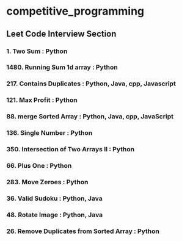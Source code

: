 # competitive_programming

## Leet Code Interview Section

### 1. Two Sum : Python

### 1480. Running Sum 1d array : Python

### 217. Contains Duplicates : Python, Java, cpp, Javascript

### 121. Max Profit : Python

### 88. merge Sorted Array : Python, Java, cpp, JavaScript

### 136. Single Number : Python

### 350. Intersection of Two Arrays II : Python

### 66. Plus One : Python

### 283. Move Zeroes : Python

### 36. Valid Sudoku : Python, Java

### 48. Rotate Image : Python, Java

### 26. Remove Duplicates from Sorted Array : Python